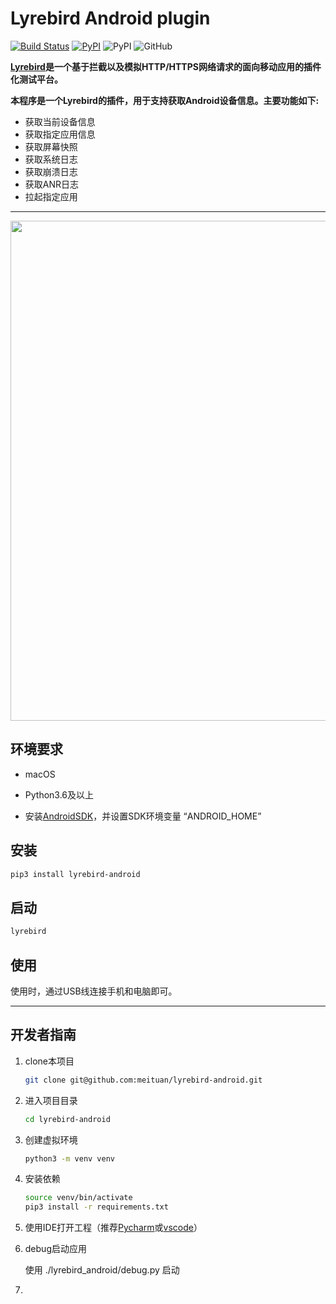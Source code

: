 # Lyrebird Android plugin
[![Build Status](https://travis-ci.org/Meituan-Dianping/lyrebird-android.svg?branch=master)](https://travis-ci.org/Meituan-Dianping/lyrebird-android)
[![PyPI](https://img.shields.io/pypi/v/lyrebird-android.svg)](https://pypi.python.org/pypi/lyrebird-android)
![PyPI](https://img.shields.io/pypi/pyversions/lyrebird.svg)
![GitHub](https://img.shields.io/github/license/meituan/lyrebird-android.svg)

**[Lyrebird](https://github.com/meituan/lyrebird)是一个基于拦截以及模拟HTTP/HTTPS网络请求的面向移动应用的插件化测试平台。**

**本程序是一个Lyrebird的插件，用于支持获取Android设备信息。主要功能如下:**

* 获取当前设备信息
* 获取指定应用信息
* 获取屏幕快照
* 获取系统日志
* 获取崩溃日志
* 获取ANR日志
* 拉起指定应用

----

<img src="./image/main.png" style="width:800px">

## 环境要求

* macOS

* Python3.6及以上

* 安装[AndroidSDK](https://developer.android.com/studio/)，并设置SDK环境变量 “ANDROID_HOME”

## 安装

```bash
pip3 install lyrebird-android
```

## 启动

```bash
lyrebird
```

## 使用

使用时，通过USB线连接手机和电脑即可。

----

## 开发者指南

1. clone本项目

    ```bash
    git clone git@github.com:meituan/lyrebird-android.git
    ```

2. 进入项目目录
    
    ```bash
    cd lyrebird-android
    ```

3. 创建虚拟环境

    ```bash
    python3 -m venv venv
    ```

4. 安装依赖

    ```bash
    source venv/bin/activate
    pip3 install -r requirements.txt
    ```

5. 使用IDE打开工程（推荐[Pycharm](https://www.jetbrains.com/pycharm/)或[vscode](https://code.visualstudio.com/)）

6. debug启动应用

    使用 ./lyrebird_android/debug.py 启动

7. 
